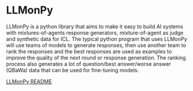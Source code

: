 # LLMonPy

LLMonPy is a python library that aims to make it easy to build AI systems with mixtures-of-agents response generators,
mixture-of-agent as judge and synthetic data for ICL.  The typical python program that uses LLMonPy will use teams of 
models to generate responses, then use another team to rank the responses and the best responses are used as examples
to improve the quality of the next round or response generation.  The ranking process also generates a lot of 
question/best answer/worse answer (QBaWa) data that can be used for fine-tuning models.

[LLMonPy README](https://github.com/llmonpy/llmonpy/blob/main/README.md)